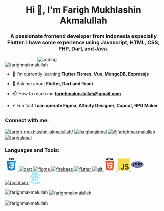 <h1 align="center">Hi 👋, I'm Farigh Mukhlashin Akmalullah</h1>
<h3 align="center">A passionate frontend developer from Indonesia especially Flutter. I have some experience using Javascript, HTML, CSS, PHP, Dart, and Java.</h3>

<img align="right" alt="coding" width="400" src="https://github.com/FarighMAkmalullah/FarighMAkmalullah/assets/48850497/0c69f181-4385-4560-a7b7-cad43b5c1b4e">

<p align="left"> <img src="https://komarev.com/ghpvc/?username=farighmakmalullah&label=Profile%20views&color=0e75b6&style=flat" alt="farighmakmalullah" /> </p>

- 🌱 I’m currently learning **Flutter Flames, Vue, MongoDB, Expressjs**

- 💬 Ask me about **Flutter, Dart and React**

- 📫 How to reach me **farighmakmalullah@gmail.com**

- ⚡ Fun fact **I can operate Figma, Affinity Designer, Capcut, RPG Maker**

<h3 align="left">Connect with me:</h3>
<p align="left">
<a href="https://linkedin.com/in/farigh-mukhlashin-akmalullah/" target="blank"><img align="center" src="https://raw.githubusercontent.com/rahuldkjain/github-profile-readme-generator/master/src/images/icons/Social/linked-in-alt.svg" alt="farigh-mukhlashin-akmalullah/" height="30" width="40" /></a>
<a href="https://instagram.com/farighmakmal" target="blank"><img align="center" src="https://raw.githubusercontent.com/rahuldkjain/github-profile-readme-generator/master/src/images/icons/Social/instagram.svg" alt="farighmakmal" height="30" width="40" /></a>
<a href="https://medium.com/@farighmakmalullah" target="blank"><img align="center" src="https://raw.githubusercontent.com/rahuldkjain/github-profile-readme-generator/master/src/images/icons/Social/medium.svg" alt="@farighmakmalullah" height="30" width="40" /></a>
<a href="https://www.youtube.com/@FarigAkmal" target="blank"><img align="center" src="https://raw.githubusercontent.com/rahuldkjain/github-profile-readme-generator/master/src/images/icons/Social/youtube.svg" alt="farigakmal" height="30" width="40" /></a>
</p>

<h3 align="left">Languages and Tools:</h3>
<p align="left"> <a href="https://www.w3schools.com/css/" target="_blank" rel="noreferrer"> <img src="https://raw.githubusercontent.com/devicons/devicon/master/icons/css3/css3-original-wordmark.svg" alt="css3" width="40" height="40"/> </a> <a href="https://dart.dev" target="_blank" rel="noreferrer"> <img src="https://www.vectorlogo.zone/logos/dartlang/dartlang-icon.svg" alt="dart" width="40" height="40"/> </a> <a href="https://www.figma.com/" target="_blank" rel="noreferrer"> <img src="https://www.vectorlogo.zone/logos/figma/figma-icon.svg" alt="figma" width="40" height="40"/> </a> <a href="https://firebase.google.com/" target="_blank" rel="noreferrer"> <img src="https://www.vectorlogo.zone/logos/firebase/firebase-icon.svg" alt="firebase" width="40" height="40"/> </a> <a href="https://flutter.dev" target="_blank" rel="noreferrer"> <img src="https://www.vectorlogo.zone/logos/flutterio/flutterio-icon.svg" alt="flutter" width="40" height="40"/> </a> <a href="https://git-scm.com/" target="_blank" rel="noreferrer"> <img src="https://www.vectorlogo.zone/logos/git-scm/git-scm-icon.svg" alt="git" width="40" height="40"/> </a> <a href="https://www.w3.org/html/" target="_blank" rel="noreferrer"> <img src="https://raw.githubusercontent.com/devicons/devicon/master/icons/html5/html5-original-wordmark.svg" alt="html5" width="40" height="40"/> </a> <a href="https://developer.mozilla.org/en-US/docs/Web/JavaScript" target="_blank" rel="noreferrer"> <img src="https://raw.githubusercontent.com/devicons/devicon/master/icons/javascript/javascript-original.svg" alt="javascript" width="40" height="40"/> </a> <a href="https://www.php.net" target="_blank" rel="noreferrer"> <img src="https://raw.githubusercontent.com/devicons/devicon/master/icons/php/php-original.svg" alt="php" width="40" height="40"/> </a> <a href="https://postman.com" target="_blank" rel="noreferrer"> <img src="https://www.vectorlogo.zone/logos/getpostman/getpostman-icon.svg" alt="postman" width="40" height="40"/> </a> <a href="https://reactjs.org/" target="_blank" rel="noreferrer"> <img src="https://raw.githubusercontent.com/devicons/devicon/master/icons/react/react-original-wordmark.svg" alt="react" width="40" height="40"/> </a> </p>

<p><img align="left" src="https://github-readme-stats.vercel.app/api/top-langs?username=farighmakmalullah&show_icons=true&locale=en&layout=compact" alt="farighmakmalullah" /></p>

<p>&nbsp;<img align="center" src="https://github-readme-stats.vercel.app/api?username=farighmakmalullah&show_icons=true&locale=en" alt="farighmakmalullah" /></p>

<p><img align="center" src="https://github-readme-streak-stats.herokuapp.com/?user=farighmakmalullah&" alt="farighmakmalullah" /></p>
